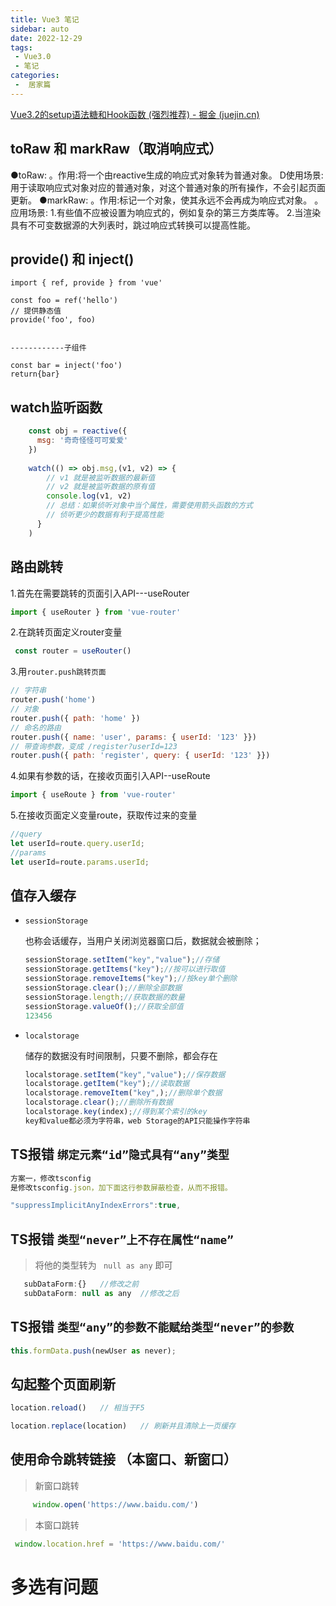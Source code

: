 ```yaml
---
title: Vue3 笔记
sidebar: auto
date: 2022-12-29
tags:
 - Vue3.0
 - 笔记
categories:
 -  居家篇
---
```




[Vue3.2的setup语法糖和Hook函数 (强烈推荐) - 掘金 (juejin.cn)](https://juejin.cn/post/7041038709906472974)

## toRaw 和 markRaw（取消响应式）

●toRaw:
。作用:将一个由reactive生成的响应式对象转为普通对象。
D使用场景:用于读取响应式对象对应的普通对象，对这个普通对象的所有操作，不会引起页面更新。
●markRaw:
。作用:标记一个对象，使其永远不会再成为响应式对象。
。应用场景:
1.有些值不应被设置为响应式的，例如复杂的第三方类库等。
2.当渲染具有不可变数据源的大列表时，跳过响应式转换可以提高性能。

## provide() 和 inject()

```
import { ref, provide } from 'vue'

const foo = ref('hello')
// 提供静态值
provide('foo', foo)


------------子组件

const bar = inject('foo')
return{bar}

```

## watch监听函数

```js
	const obj = reactive({
      msg: '奇奇怪怪可可爱爱'
    })
    
	watch(() => obj.msg,(v1, v2) => {
        // v1 就是被监听数据的最新值
        // v2 就是被监听数据的原有值
        console.log(v1, v2)
        // 总结：如果侦听对象中当个属性，需要使用箭头函数的方式
        // 侦听更少的数据有利于提高性能
      }
    )
```

## 路由跳转

1.首先在需要跳转的页面引入API---useRouter

```typescript
import { useRouter } from 'vue-router'
```

2.在跳转页面定义router变量

```javascript
 const router = useRouter()
```

3.用`router.push跳转页面`

```javascript
// 字符串
router.push('home')
// 对象
router.push({ path: 'home' })
// 命名的路由
router.push({ name: 'user', params: { userId: '123' }})
// 带查询参数，变成 /register?userId=123
router.push({ path: 'register', query: { userId: '123' }})
```

4.如果有参数的话，在接收页面引入API--useRoute

```typescript
import { useRoute } from 'vue-router'
```

5.在接收页面定义变量route，获取传过来的变量

```javascript
//query
let userId=route.query.userId;
//params
let userId=route.params.userId;
```

## 值存入缓存

- `sessionStorage`

  也称会话缓存，当用户关闭浏览器窗口后，数据就会被删除；

  ```js
  sessionStorage.setItem("key","value");//存储
  sessionStorage.getItems("key");//按可以进行取值
  sessionStorage.removeItems("key");//按key单个删除
  sessionStorage.clear();//删除全部数据
  sessionStorage.length;//获取数据的数量
  sessionStorage.valueOf();//获取全部值
  123456
  ```

- `localstorage`

  储存的数据没有时间限制，只要不删除，都会存在

  ```js
  localstorage.setItem("key","value");//保存数据
  localstorage.getItem("key");//读取数据
  localstorage.removeItem("key",);//删除单个数据
  localstorage.clear();//删除所有数据
  localstorage.key(index);//得到某个索引的key
  key和value都必须为字符串，web Storage的API只能操作字符串
  ```

  

## TS报错 `绑定元素“id”隐式具有“any”类型 `

```js
方案一，修改tsconfig
是修改tsconfig.json，加下面这行参数屏蔽检查，从而不报错。

"suppressImplicitAnyIndexErrors":true,
```

## TS报错 `类型“never”上不存在属性“name”`

> 将他的类型转为 ` null as any` 即可

```js
   subDataForm:{}   //修改之前
   subDataForm: null as any  //修改之后
```

## TS报错 `类型“any”的参数不能赋给类型“never”的参数`

```js
this.formData.push(newUser as never);
```

## 勾起整个页面刷新

```js
location.reload()   // 相当于F5

location.replace(location)   // 刷新并且清除上一页缓存
```

## 使用命令跳转链接 （本窗口、新窗口）

> 新窗口跳转

```js
     window.open('https://www.baidu.com/')
```

> 本窗口跳转

```js
 window.location.href = 'https://www.baidu.com/'
```

## 









# 多选有问题